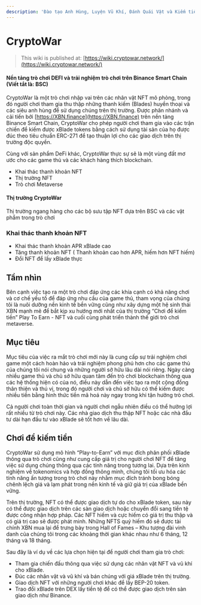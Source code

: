 ```yaml
---
description: 'Đào tạo Anh Hùng, Luyện Vũ Khí, Đánh Quái Vật và Kiếm tiền xBlade'
---
```


# CryptoWar

> This wiki is published at: [https://wiki.cryptowar.network/](https://wiki.cryptowar.network/)

#### Nền tảng trò chơi DEFI và trải nghiệm trò chơi trên Binance Smart Chain (Viết tắt là: BSC)

CryptoWar là một trò chơi nhập vai trên các nhân vật NFT mô phỏng, trong đó người chơi tham gia thu thập những thanh kiếm (Blades) huyền thoại và các siêu anh hùng để sử dụng chúng trên thị trường. Được phân nhánh và cải tiến bởi [https://XBN.finance](https://XBN.finance) trên nền tảng Binance Smart Chain, CryptoWar cho phép người chơi tham gia vào các trận chiến để kiếm được xBlade tokens bằng cách sử dụng tài sản của họ được đúc theo tiêu chuẩn ERC-271 để tạo thuận lợi cho các giao dịch trên thị trường độc quyền.

Cùng với sản phẩm DeFi khác, CryptoWar thực sự sẽ là một vùng đất mơ ước cho các game thủ và các khách hàng thích blockchain.
* Khai thác thanh khoản NFT
* Thị trường NFT
* Trò chơi Metaverse

#### Thị trường CryptoWar

Thị trường ngang hàng cho các bộ sưu tập NFT dựa trên BSC và các vật phẩm trong trò chơi

### Khai thác thanh khoản NFT

* Khai thác thanh khoản APR xBlade cao
* Tăng thanh khoản NFT \( Thanh khoản cao hơn APR, hiếm hơn NFT hiếm\)
* Đổi NFT để lấy xBlade thực

## Tầm nhìn

Bên cạnh việc tạo ra một trò chơi đáp ứng các khía cạnh có khả năng chơi và cơ chế yếu tố để đáp ứng nhu cầu của game thủ, tham vọng của chúng tôi là nuôi dưỡng nền kinh tế bền vững cũng như xây dựng một hệ sinh thái XBN mạnh mẽ để bắt kịp xu hướng mới nhất của thị trường “Chơi để kiếm tiền” Play To Earn - NFT và cuối cùng phát triển thành thế giới trò chơi metaverse.

## Mục tiêu

Mục tiêu của việc ra mắt trò chơi mới này là cung cấp sự trải nghiệm chơi game một cách hoàn hảo và trải nghiệm phong phú hơn cho các game thủ của chúng tôi nói chung và những người sở hữu lâu dài nói riêng. Ngày càng nhiều game thủ và chủ sở hữu quan tâm đến trò chơi blockchain thông qua các hệ thống hiện có của nó, điều này dẫn đến việc tạo ra một cộng đồng thân thiện và thú vị, trong đó người chơi và chủ sở hữu có thể kiếm được nhiều tiền bằng hình thức tiền mã hoá này ngay trong khi tận hưởng trò chơi.

Cả người chơi toàn thời gian và người chơi ngẫu nhiên điều có thể hưởng lợi rất nhiều từ trò chơi này. Các nhà giao dịch thu thập NFT hoặc các nhà đầu tư dài hạn đầu tư vào xBlade sẽ tốt hơn về lâu dài.

## Chơi để kiếm tiền

CryptoWar sử dụng mô hình “Play-to-Earn” với mục đích phân phối xBlade thông qua trò chơi cũng như cung cấp giá trị cho người chơi NFT để tăng việc sử dụng chúng thông qua các tính năng trong tương lai. Dựa trên kinh nghiệm về tokenomics và hợp đồng thông minh, chúng tôi tối ưu hóa các tính năng ấn tượng trong trò chơi này nhằm mục đích tránh bong bóng chênh lệch giá và lạm phát trong nền kinh tế và giữ giá trị của xBlade bền vững.

Trên thị trường, NFT có thể được giao dịch tự do cho xBlade token, sau này có thể được giao dịch trên các sàn giao dịch hoặc chuyển đổi sang tiền tệ được công nhận hợp pháp. Các NFT hiếm và cực hiếm có giá trị thu thập và có giá trị cao sẽ được phát minh. Những NFTS quý hiếm đó sẽ được tài chính XBN mua lại để trưng bày trong Hall of Fames – Khu tượng đài vinh danh của chúng tôi trong các khoảng thời gian khác nhau như 6 tháng, 12 tháng và 18 tháng.

Sau đây là ví dụ về các lựa chọn hiện tại để người chơi tham gia trò chơi:

* Tham gia chiến đấu thông qua việc sử dụng các nhân vật NFT và vũ khí cho xBlade.
* Đúc các nhân vật và vũ khí và bán chúng với giá xBlade trên thị trường.
* Giao dịch NFT với những người chơi khác để lấy BEP-20 token.
* Trao đổi xBlade trên DEX lấy tiền tệ để có thể được giao dịch trên sàn giao dịch như Binance.


